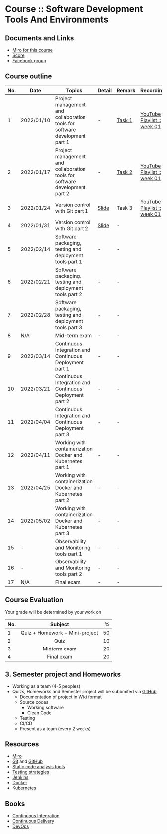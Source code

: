 # Course :: Software Development Tools And Environments

## Documents and Links
* [Miro for this course](https://miro.com/app/board/uXjVOXYrCeA=/?invite_link_id=121055574560)
* [Score](https://docs.google.com/spreadsheets/d/1Wh190RybPn-NHkR8Dbt5hEbba3kWsobyd9hHnxE12uM/edit?usp=sharing)
* [Facebook group](https://www.facebook.com/groups/3018414645086969)

## Course outline

| No. | Date |Topics | Detail | Remark | Recording |
| ------ | ------ |------ |------ |------ |------ |
| 1 | 2022/01/10 | Project management and collaboration tools for software development part 1| - | [Task 1](https://github.com/up1/course-kmitl-sw-dev-tools-and-environments/wiki/Project-Management-tools)| [YouTube Playlist :: week 01](https://www.youtube.com/playlist?list=PL2jvm-RfIEMo02MWpXITFRXGhw5qkOngq)
| 2 | 2022/01/17 | Project management and collaboration tools for software development part 2| - | [Task 2](https://github.com/up1/course-kmitl-sw-dev-tools-and-environments/wiki/Flow-A)|[YouTube Playlist :: week 01](https://www.youtube.com/playlist?list=PL2jvm-RfIEMo02MWpXITFRXGhw5qkOngq)
| 3 | 2022/01/24 | Version control with Git part 1| [Slide](https://github.com/up1/course-scm-with-git) | Task 3|[YouTube Playlist :: week 01](https://www.youtube.com/playlist?list=PL2jvm-RfIEMo02MWpXITFRXGhw5qkOngq)
| 4 | 2022/01/31 | Version control with Git part 2| [Slide](https://github.com/up1/course-scm-with-git) | -|
| 5 | 2022/02/14 | Software packaging, testing and deployment tools part 1| - | - |
| 6 | 2022/02/21 | Software packaging, testing and deployment tools part 2| - | - |
| 7 | 2022/02/28 | Software packaging, testing and deployment tools part 3| - | - |
| 8 | N/A | Mid-term exam| - | - |
| 9 | 2022/03/14 | Continuous Integration and Continuous Deployment part 1| - | -
| 10 | 2022/03/21 | Continuous Integration and Continuous Deployment part 2| - | -
| 11 | 2022/04/04 | Continuous Integration and Continuous Deployment part 3| - | -
| 12 | 2022/04/11 | Working with containerization Docker and Kubernetes part 1| - | -
| 13 | 2022/04/25 | Working with containerization Docker and Kubernetes part 2| - | -
| 14 | 2022/05/02 | Working with containerization Docker and Kubernetes part 3| - | -
| 15 | - | Observability and Monitoring tools part 1| - | -
| 16 | - | Observability and Monitoring tools part 2| - | -
| 17 | N/A | Final exam| - | -

## Course Evaluation
Your grade will be determined by your work on

| No.  | Subject            | %     |
| ---- |:------------------:| -----:|
| 1    | Quiz + Homework + Mini-project | 50 |
| 2    | Quiz               | 10 |
| 3    | Midterm exam       | 20 |
| 4    | Final exam         | 20 |

## 3. Semester project and Homeworks
* Working as a team (4-5 peoples)
* Quizs, Homeworks and Semester project will be subbmited via [GitHub](https://github.com/)
  * Documentation of project in Wiki format
  * Source codes
    * Working software
    * Clean Code
  * Testing
  * CI/CD
  * Present as a team (every 2 weeks)

## Resources
* [Miro](https://miro.com/)
* [Git](https://git-scm.com/) and [GitHub](https://github.com/)
* [Static code analysis tools](https://en.wikipedia.org/wiki/List_of_tools_for_static_code_analysis)
* [Testing strategies](https://martinfowler.com/articles/microservice-testing/)
* [Jenkins](https://www.jenkins.io/)
* [Docker](https://docs.docker.com/get-docker/)
* [Kubernetes](https://kubernetes.io/)

## Books
* [Continuous Integration](https://www.amazon.com/Continuous-Integration-Improving-Software-Reducing/dp/0321336380)
* [Continuous Delivery](https://www.amazon.com/Continuous-Delivery-Deployment-Automation-Addison-Wesley/dp/0321601912/)
* [DevOps](https://www.amazon.com/DevOps-Handbook-World-Class-Reliability-Organizations/dp/1950508404)
